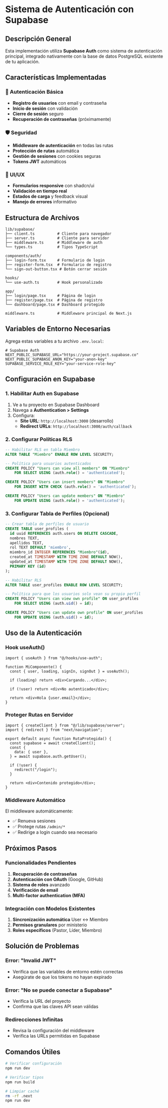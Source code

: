 # Sistema de Autenticación con Supabase

## Descripción General

Esta implementación utiliza **Supabase Auth** como sistema de autenticación principal, integrado nativamente con la base de datos PostgreSQL existente de tu aplicación.

## Características Implementadas

### 🔐 Autenticación Básica

- **Registro de usuarios** con email y contraseña
- **Inicio de sesión** con validación
- **Cierre de sesión** seguro
- **Recuperación de contraseñas** (próximamente)

### 🛡️ Seguridad

- **Middleware de autenticación** en todas las rutas
- **Protección de rutas** automática
- **Gestión de sesiones** con cookies seguras
- **Tokens JWT** automáticos

### 🎨 UI/UX

- **Formularios responsive** con shadcn/ui
- **Validación en tiempo real**
- **Estados de carga** y feedback visual
- **Manejo de errores** informativo

## Estructura de Archivos

```
lib/supabase/
├── client.ts          # Cliente para navegador
├── server.ts          # Cliente para servidor
├── middleware.ts      # Middleware de auth
└── types.ts           # Tipos TypeScript

components/auth/
├── login-form.tsx     # Formulario de login
├── register-form.tsx  # Formulario de registro
└── sign-out-button.tsx # Botón cerrar sesión

hooks/
└── use-auth.ts        # Hook personalizado

app/
├── login/page.tsx     # Página de login
├── register/page.tsx  # Página de registro
└── dashboard/page.tsx # Dashboard protegido

middleware.ts          # Middleware principal de Next.js
```

## Variables de Entorno Necesarias

Agrega estas variables a tu archivo `.env.local`:

```env
# Supabase Auth
NEXT_PUBLIC_SUPABASE_URL="https://your-project.supabase.co"
NEXT_PUBLIC_SUPABASE_ANON_KEY="your-anon-key"
SUPABASE_SERVICE_ROLE_KEY="your-service-role-key"
```

## Configuración en Supabase

### 1. Habilitar Auth en Supabase

1. Ve a tu proyecto en Supabase Dashboard
2. Navega a **Authentication > Settings**
3. Configura:
   - **Site URL**: `http://localhost:3000` (desarrollo)
   - **Redirect URLs**: `http://localhost:3000/auth/callback`

### 2. Configurar Políticas RLS

```sql
-- Habilitar RLS en tabla Miembro
ALTER TABLE "Miembro" ENABLE ROW LEVEL SECURITY;

-- Política para usuarios autenticados
CREATE POLICY "Users can view all members" ON "Miembro"
    FOR SELECT USING (auth.role() = 'authenticated');

CREATE POLICY "Users can insert members" ON "Miembro"
    FOR INSERT WITH CHECK (auth.role() = 'authenticated');

CREATE POLICY "Users can update members" ON "Miembro"
    FOR UPDATE USING (auth.role() = 'authenticated');
```

### 3. Configurar Tabla de Perfiles (Opcional)

```sql
-- Crear tabla de perfiles de usuario
CREATE TABLE user_profiles (
  id uuid REFERENCES auth.users ON DELETE CASCADE,
  nombres TEXT,
  apellidos TEXT,
  rol TEXT DEFAULT 'miembro',
  miembro_id INTEGER REFERENCES "Miembro"(id),
  created_at TIMESTAMP WITH TIME ZONE DEFAULT NOW(),
  updated_at TIMESTAMP WITH TIME ZONE DEFAULT NOW(),
  PRIMARY KEY (id)
);

-- Habilitar RLS
ALTER TABLE user_profiles ENABLE ROW LEVEL SECURITY;

-- Política para que los usuarios solo vean su propio perfil
CREATE POLICY "Users can view own profile" ON user_profiles
    FOR SELECT USING (auth.uid() = id);

CREATE POLICY "Users can update own profile" ON user_profiles
    FOR UPDATE USING (auth.uid() = id);
```

## Uso de la Autenticación

### Hook useAuth()

```tsx
import { useAuth } from "@/hooks/use-auth";

function MiComponente() {
  const { user, loading, signIn, signOut } = useAuth();

  if (loading) return <div>Cargando...</div>;

  if (!user) return <div>No autenticado</div>;

  return <div>Hola {user.email}</div>;
}
```

### Proteger Rutas en Servidor

```tsx
import { createClient } from "@/lib/supabase/server";
import { redirect } from "next/navigation";

export default async function RutaProtegida() {
  const supabase = await createClient();
  const {
    data: { user },
  } = await supabase.auth.getUser();

  if (!user) {
    redirect("/login");
  }

  return <div>Contenido protegido</div>;
}
```

### Middleware Automático

El middleware automáticamente:

- ✅ Renueva sesiones
- ✅ Protege rutas `/admin/*`
- ✅ Redirige a login cuando sea necesario

## Próximos Pasos

### Funcionalidades Pendientes

1. **Recuperación de contraseñas**
2. **Autenticación con OAuth** (Google, GitHub)
3. **Sistema de roles** avanzado
4. **Verificación de email**
5. **Multi-factor authentication (MFA)**

### Integración con Modelos Existentes

1. **Sincronización automática** User ↔ Miembro
2. **Permisos granulares** por ministerio
3. **Roles específicos** (Pastor, Líder, Miembro)

## Solución de Problemas

### Error: "Invalid JWT"

- Verifica que las variables de entorno estén correctas
- Asegúrate de que los tokens no hayan expirado

### Error: "No se puede conectar a Supabase"

- Verifica la URL del proyecto
- Confirma que las claves API sean válidas

### Redirecciones Infinitas

- Revisa la configuración del middleware
- Verifica las URLs permitidas en Supabase

## Comandos Útiles

```bash
# Verificar configuración
npm run dev

# Verificar tipos
npm run build

# Limpiar caché
rm -rf .next
npm run dev
```
